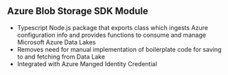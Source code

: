 ## Azure Blob Storage SDK Module

- Typescript Node.js package that exports class which ingests Azure configuration info and provides functions to consume and manage Microsoft Azure Data Lakes
- Removes need for manual implementation of boilerplate code for saving to and fetching from Data Lake
- Integrated with Azure Manged Identity Credential
